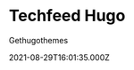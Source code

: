 ---
title: Techfeed Hugo
github: https://github.com/gethugothemes/techfeed-hugo
demo: https://demo.gethugothemes.com/techfeed/site/
author: Gethugothemes
ssg:
  - Hugo
css:
  - Bootstrap
category:
  - Blog
date: 2021-08-29T16:01:35.000Z
description: >-
  TechFeed is a personal blog theme powered by Hugo. We have created this theme
  based on Bootstrap 5. It gives a Responsive, Fast, and Smooth experience to
  the user.
draft: false
publish_date: '2021-08-03T11:15:25Z'
update_date: '2022-10-22T03:52:21Z'
github_star: 22
github_fork: 16
---